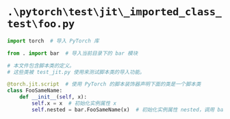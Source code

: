 # `.\pytorch\test\jit\_imported_class_test\foo.py`

```py
import torch  # 导入 PyTorch 库

from . import bar  # 导入当前目录下的 bar 模块

# 本文件包含脚本类的定义。
# 这些类被 test_jit.py 使用来测试脚本类的导入功能。

@torch.jit.script  # 使用 PyTorch 的脚本装饰器声明下面的类是一个脚本类
class FooSameName:
    def __init__(self, x):
        self.x = x  # 初始化实例属性 x
        self.nested = bar.FooSameName(x)  # 初始化实例属性 nested，调用 bar 模块中的 FooSameName 类
```